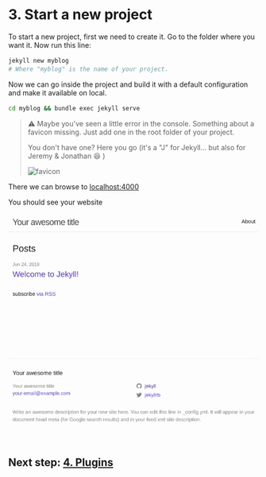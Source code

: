 # 3. Start a new project

To start a new project, first we need to create it. Go to the folder where you want it. Now run this line:

```bash
jekyll new myblog
# Where "myblog" is the name of your project.
```

Now we can go inside the project and build it with a default configuration and make it available on local.

```bash
cd myblog && bundle exec jekyll serve
```

> :warning: Maybe you've seen a little error in the console. Something about a favicon missing. Just add one in the root folder of your project. 
>
>You don't have one? Here you go (it's a "J" for Jekyll... but also for Jeremy & Jonathan :laughing: )
>
> ![favicon](favicon.ico)

There we can browse to  [localhost:4000](http://localhost:4000)

You should see your website

![jekyll minima theme](jekyll_minima.png)

## Next step: [4. Plugins](4_plugins.md)
